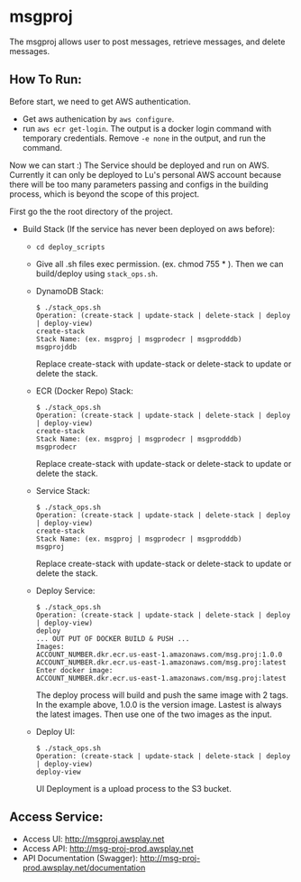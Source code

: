 # msgproj
The msgproj allows user to post messages, retrieve messages, and delete messages.

## How To Run:
Before start, we need to get AWS authentication.
- Get aws authenication by `aws configure`.
- run `aws ecr get-login`. The output is a docker login command with temporary credentials. Remove `-e none` in the output, and run the command.

Now we can start :)
The Service should be deployed and run on AWS. Currently it can only be deployed to Lu's personal AWS account because there will be too many parameters passing and configs in the building process, which is beyond the scope of this project.

First go the the root directory of the project.
- Build Stack (If the service has never been deployed on aws before):
  - `cd deploy_scripts`
  - Give all .sh files exec permission. (ex. chmod 755 * ). Then we can build/deploy using `stack_ops.sh`.
  - DynamoDB Stack:
    ```
    $ ./stack_ops.sh
    Operation: (create-stack | update-stack | delete-stack | deploy | deploy-view)
    create-stack
    Stack Name: (ex. msgproj | msgprodecr | msgprodddb)
    msgprojddb
    ```
    Replace create-stack with update-stack or delete-stack to update or delete the stack.

  - ECR (Docker Repo) Stack:
    ```
    $ ./stack_ops.sh
    Operation: (create-stack | update-stack | delete-stack | deploy | deploy-view)
    create-stack
    Stack Name: (ex. msgproj | msgprodecr | msgprodddb)
    msgprodecr
    ```  
    Replace create-stack with update-stack or delete-stack to update or delete the stack.

  - Service Stack:
    ```
    $ ./stack_ops.sh
    Operation: (create-stack | update-stack | delete-stack | deploy | deploy-view)
    create-stack
    Stack Name: (ex. msgproj | msgprodecr | msgprodddb)
    msgproj
    ```  
    Replace create-stack with update-stack or delete-stack to update or delete the stack.   

  - Deploy Service:
    ```
    $ ./stack_ops.sh
    Operation: (create-stack | update-stack | delete-stack | deploy | deploy-view)
    deploy
    ... OUT PUT OF DOCKER BUILD & PUSH ...
    Images:
    ACCOUNT_NUMBER.dkr.ecr.us-east-1.amazonaws.com/msg.proj:1.0.0
    ACCOUNT_NUMBER.dkr.ecr.us-east-1.amazonaws.com/msg.proj:latest
    Enter docker image:
    ACCOUNT_NUMBER.dkr.ecr.us-east-1.amazonaws.com/msg.proj:latest
    ```
    The deploy process will build and push the same image with 2 tags. In the example above, 1.0.0 is the version image.
    Lastest is always the latest images. Then use one of the two images as the input.

  - Deploy UI:
    ```
    $ ./stack_ops.sh
    Operation: (create-stack | update-stack | delete-stack | deploy | deploy-view)
    deploy-view
    ```
    UI Deployment is a upload process to the S3 bucket.

## Access Service:
  - Access UI: http://msgproj.awsplay.net
  - Access API: http://msg-proj-prod.awsplay.net
  - API Documentation (Swagger): http://msg-proj-prod.awsplay.net/documentation
